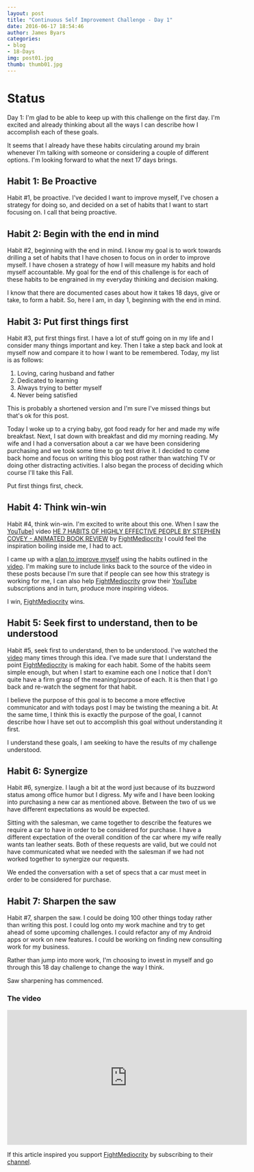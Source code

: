 ```yaml
---
layout: post
title: "Continuous Self Improvement Challenge - Day 1"
date: 2016-06-17 18:54:46
author: James Byars
categories:
- blog
- 18-Days
img: post01.jpg
thumb: thumb01.jpg
---
```


# Status

Day 1: I'm glad to be able to keep up with this challenge on the first day.  I'm excited and already thinking about all the ways I can describe how I accomplish each of these goals.

It seems that I already have these habits circulating around my brain whenever I'm talking with someone or considering a couple of different options.  I'm looking forward to what the next 17 days brings.

## Habit 1: Be Proactive

Habit #1, be proactive.  I've decided I want to improve myself, I've chosen a strategy for doing so, and decided on a set of habits that I want to start focusing on.  I call that being proactive.

## Habit 2: Begin with the end in mind

Habit #2, beginning with the end in mind.  I know my goal is to work towards drilling a set of habits that I have chosen to focus on in order to improve myself.  I have chosen a strategy of how I will measure my habits and hold myself accountable.  My goal for the end of this challenge is for each of these habits to be engrained in my everyday thinking and decision making.

I know that there are documented cases about how it takes 18 days, give or take, to form a habit.  So, here I am, in day 1, beginning with the end in mind.

## Habit 3: Put first things first

Habit #3, put first things first.  I have a lot of stuff going on in my life and I consider many things important and key.  Then I take a step back and look at myself now and compare it to how I want to be remembered.  Today, my list is as follows:

1. Loving, caring husband and father
2. Dedicated to learning
3. Always trying to better myself
4. Never being satisfied

This is probably a shortened version and I'm sure I've missed things but that's ok for this post.

Today I woke up to a crying baby, got food ready for her and made my wife breakfast.  Next, I sat down with breakfast and did my morning reading.  My wife and I had a conversation about a car we have been considering purchasing and we took some time to go test drive it.  I decided to come back home and focus on writing this blog post rather than watching TV or doing other distracting activities.  I also began the process of deciding which course I'll take this Fall.

Put first things first, check.

## Habit 4: Think win-win

Habit #4, think win-win.  I'm excited to write about this one.  When I saw the [YouTube][youtube_url]] video [HE 7 HABITS OF HIGHLY EFFECTIVE PEOPLE BY STEPHEN COVEY - ANIMATED BOOK REVIEW][youtube_video] by [FightMediocrity][author_page] I could feel the inspiration boiling inside me, I had to act.

I came up with a [plan to improve myself][challenge_blog_post] using the habits outlined in the [video][youtube_video].  I'm making sure to include links back to the source of the video in these posts because I'm sure that if people can see how this strategy is working for me, I can also help [FightMediocrity][author_page] grow their [YouTube][youtube_url] subscriptions and in turn, produce more inspiring videos.

I win, [FightMediocrity][author_page] wins.

## Habit 5: Seek first to understand, then to be understood

Habit #5, seek first to understand, then to be understood.  I've watched the [video][youtube_video] many times through this idea.  I've made sure that I understand the point [FightMediocrity][author_page] is making for each habit.  Some of the habits seem simple enough, but when I start to examine each one I notice that I don't quite have a firm grasp of the meaning/purpose of each.  It is then that I go back and re-watch the segment for that habit.

I believe the purpose of this goal is to become a more effective communicator and with todays post I may be twisting the meaning a bit.  At the same time, I think this is exactly the purpose of the goal, I cannot describe how I have set out to accomplish this goal without understanding it first.

I understand these goals, I am seeking to have the results of my challenge understood.

## Habit 6: Synergize

Habit #6, synergize.  I laugh a bit at the word just because of its buzzword status among office humor but I digress.  My wife and I have been looking into purchasing a new car as mentioned above.  Between the two of us we have different expectations as would be expected.  

Sitting with the salesman, we came together to describe the features we require a car to have in order to be considered for purchase.  I have a different expectation of the overall condition of the car where my wife really wants tan leather seats.  Both of these requests are valid, but we could not have communicated what we needed with the salesman if we had not worked together to synergize our requests.

We ended the conversation with a set of specs that a car must meet in order to be considered for purchase.

## Habit 7: Sharpen the saw

Habit #7, sharpen the saw.  I could be doing 100 other things today rather than writing this post.  I could log onto my work machine and try to get ahead of some upcoming challenges.  I could refactor any of my Android apps or work on new features.  I could be working on finding new consulting work for my business.  

Rather than jump into more work, I'm choosing to invest in myself and go through this 18 day challenge to change the way I think.

Saw sharpening has commenced.

### The video

<iframe width="560" height="315" src="https://www.youtube.com/embed/ktlTxC4QG8g" frameborder="0" allowfullscreen></iframe>

If this article inspired you support [FightMediocrity][author_page] by subscribing to their [channel][author_page].

[youtube_video]: https://goo.gl/ARHXRc
[author_page]: https://goo.gl/ZRAjft
[youtube_url]: https://www.youtube.com/
[challenge_blog_post]: /blog/18-days/continuous-self-improvement-challenge
